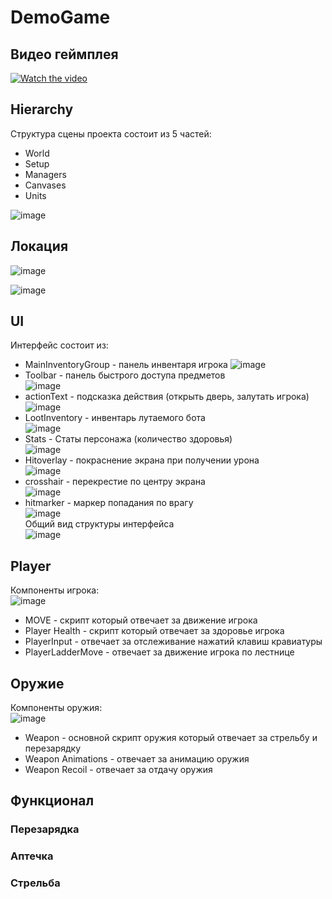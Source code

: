# DemoGame
## Видео геймплея
[![Watch the video](http://img.youtube.com/vi/J-FP1Vwp6-M/0.jpg)](https://youtu.be/J-FP1Vwp6-M)

## Hierarchy
Структура сцены проекта состоит из 5 частей:
* World
* Setup
* Managers
* Canvases
* Units
  
![image](https://github.com/user-attachments/assets/c415191d-7112-4b83-a770-b62d50008f85)


## Локация 
![image](https://github.com/user-attachments/assets/228053ed-cac7-409f-87ac-d0afe1ddb052)

![image](https://github.com/user-attachments/assets/411bc48c-dc18-49db-a24f-73a48740e450)


## UI
Интерфейс состоит из:
* MainInventoryGroup - панель инвентаря игрока
  ![image](https://github.com/user-attachments/assets/7353f8bc-a24e-48f9-a900-16cb39a6e5b6)
* Toolbar - панель быстрого доступа предметов<br>
  ![image](https://github.com/user-attachments/assets/d020289d-3c7d-4b86-be58-451cd9da4ce2)
* actionText - подсказка действия (открыть дверь, залутать игрока)<br>
![image](https://github.com/user-attachments/assets/a8c6e90f-4101-433a-be40-1625cadf27d0)
* LootInventory - инвентарь лутаемого бота<br>
![image](https://github.com/user-attachments/assets/e489807d-53e2-402f-b60b-a1c2b6e9f737)
* Stats - Статы персонажа (количество здоровья)<br>
![image](https://github.com/user-attachments/assets/a13d7014-fc8f-419f-a43e-3bd7e3adeda4)
* Hitoverlay - покраснение экрана при получении урона<br>
![image](https://github.com/user-attachments/assets/83de3dc6-031b-4f0f-a9ef-205d15aefcde)
* crosshair - перекрестие по центру экрана<br>
![image](https://github.com/user-attachments/assets/5a8bdd37-952c-4536-9ddb-193338e223a8)
* hitmarker - маркер попадания по врагу<br>
![image](https://github.com/user-attachments/assets/9cd7684c-0fc8-4b2c-9878-6da385663460)
<br>Общий вид структуры интерфейса<br>
![image](https://github.com/user-attachments/assets/704de67a-1bc4-42d3-b5f6-6d2b9cd3104d)

## Player
Компоненты игрока:<br>
![image](https://github.com/user-attachments/assets/b28d5d4d-15c5-4156-a9c7-226533d79eef)

* MOVE - скрипт который отвечает за движение игрока
* Player Health - скрипт который отвечает за здоровье игрока
* PlayerInput - отвечает за отслеживание нажатий клавиш кравиатуры
* PlayerLadderMove - отвечает за движение игрока по лестнице

## Оружие
Компоненты оружия: <br>
![image](https://github.com/user-attachments/assets/ce8a194a-1e3e-4f56-a2c6-c3000d9fe373)

* Weapon - основной скрипт оружия который отвечает за стрельбу и перезарядку
* Weapon Animations - отвечает за анимацию оружия
* Weapon Recoil - отвечает за отдачу оружия

## Функционал

### Перезарядка


### Аптечка



### Стрельба






